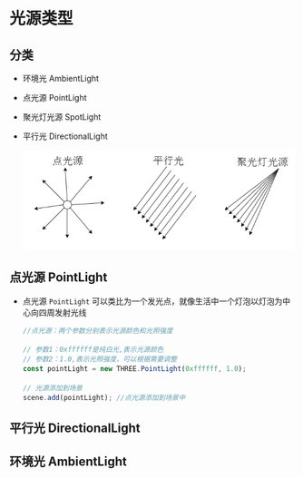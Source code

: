 # 光源类型

## 分类

+ 环境光 AmbientLight
+ 点光源 PointLight
+ 聚光灯光源 SpotLight
+ 平行光 DirectionalLight

  ![光源分类](../images/光源分类.jpg)

## 点光源 PointLight

+ 点光源 `PointLight` 可以类比为一个发光点，就像生活中一个灯泡以灯泡为中心向四周发射光线

  ```js
  //点光源：两个参数分别表示光源颜色和光照强度

  // 参数1：0xffffff是纯白光,表示光源颜色
  // 参数2：1.0,表示光照强度，可以根据需要调整
  const pointLight = new THREE.PointLight(0xffffff, 1.0);

  // 光源添加到场景
  scene.add(pointLight); //点光源添加到场景中
  ```

## 平行光 DirectionalLight

## 环境光 AmbientLight
